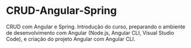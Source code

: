 # CRUD-Angular-Spring
 CRUD com Angular e Spring. Introdução do curso, preparando o ambiente de desenvolvimento com Angular (Node.js, Angular CLI, Visual Studio Code), e criação do projeto Angular com Angular CLI.
